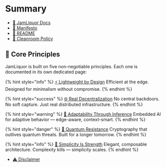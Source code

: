 # Summary

- [📘 JamLiquor Docs](./index.md)
- [📜 Manifesto](./MANIFESTO.md)
- [🧰 README](./README.md)
- [🧼 Cleanroom Policy](./CLEANROOM.md)

## 🌟 Core Principles

JamLiquor is built on five non-negotiable principles. Each one is documented in its own dedicated page:

{% hint style="info" %}
[⚡ Lightweight by Design](./EDGE.md)
Efficient at the edge. Designed for minimalism without compromise.
{% endhint %}

{% hint style="success" %}
[🌐 Real Decentralization](./DECENTRALIZATION.md)
No central backdoors. No soft capture. Just real distributed infrastructure.
{% endhint %}

{% hint style="warning" %}
[🧠 Adaptability Through Inference](./AI.md)
Embedded AI for adaptive behavior — edge-aware, context-smart.
{% endhint %}

{% hint style="danger" %}
[🔐 Quantum Resistance](./PQC.md)
Cryptography that outlives quantum threats. Built for a longer tomorrow.
{% endhint %}

{% hint style="info" %}
[🧱 Simplicity Is Strength](./ARCHITECTURE.md)
Elegant, composable architecture. Complexity kills — simplicity scales.
{% endhint %}

- [⚠️ Disclaimer](./DISCLAIMER.md)
